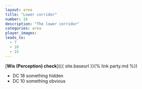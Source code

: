 ```yaml
---
layout: area
title: "Lower corridor"
number: 16
description: "The lower corridor"
categories: area
player_images:
leads_to:
  - 7
  - 10
  - 15
---
```



[**Wis (Perception) check**]({{ site.baseurl }}{% link party.md %})
* DC 18 something hidden
* DC 10 something obvious

